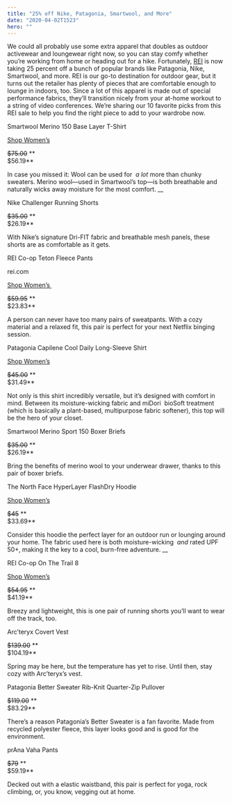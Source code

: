 ```yaml
---
title: "25% off Nike, Patagonia, Smartwool, and More"
date: "2020-04-02T1523"
hero: ""
---
```

We could all probably use some extra apparel that doubles as outdoor
activewear and loungewear right now, so you can stay comfy whether
you’re working from home or heading out for a hike. Fortunately,
[REI][1] is now taking 25 percent off a bunch of popular brands like
Patagonia, Nike, Smartwool, and more. REI is our go-to destination for
outdoor gear, but it turns out the retailer has plenty of pieces that
are comfortable enough to lounge in indoors, too. Since a lot of this
apparel is made out of special performance fabrics, they’ll transition
nicely from your at-home workout to a string of video conferences. We’re
sharing our 10 favorite picks from this REI sale to help you find the
right piece to add to your wardrobe now.

Smartwool Merino 150 Base Layer T-Shirt

[Shop Women’s][2]

 ~~$75.00~~ **  
$56.19**

In case you missed it: Wool can be used for  _a lot_ more than chunky
sweaters. Merino wool—used in Smartwool’s top—is both breathable and
naturally wicks away moisture for the most comfort. __

Nike Challenger Running Shorts

~~$35.00~~ **  
$26.19**

With Nike’s signature Dri-FIT fabric and breathable mesh panels, these
shorts are as comfortable as it gets.

REI Co-op Teton Fleece Pants

rei.com

[Shop Women’s ][3]

 ~~$59.95~~ **  
$23.83**

A person can never have too many pairs of sweatpants. With a cozy
material and a relaxed fit, this pair is perfect for your next Netflix
binging session.

Patagonia Capilene Cool Daily Long-Sleeve Shirt

[Shop Women’s][4]

 ~~$45.00~~ **  
$31.49**

Not only is this shirt incredibly versatile, but it’s designed with
comfort in mind. Between its moisture-wicking fabric and miDori  bioSoft
treatment (which is basically a plant-based, multipurpose fabric
softener), this top will be the hero of your closet.

Smartwool Merino Sport 150 Boxer Briefs

~~$35.00~~ **  
$26.19**

Bring the benefits of merino wool to your underwear drawer, thanks to
this pair of boxer briefs.

The North Face HyperLayer FlashDry Hoodie

[Shop Women’s][5]

 ~~$45~~ **  
$33.69**

Consider this hoodie the perfect layer for an outdoor run or lounging
around your home. The fabric used here is both moisture-wicking  _and_
rated UPF 50+, making it the key to a cool, burn-free adventure. __

REI Co-op On The Trail 8

[Shop Women’s][6]

 ~~$54.95~~ **  
$41.19**

Breezy and lightweight, this is one pair of running shorts you’ll want
to wear off the track, too.

Arc’teryx Covert Vest

~~$139.00~~ **  
$104.19**

Spring may be here, but the temperature has yet to rise. Until then,
stay cozy with Arc’teryx’s vest.

Patagonia Better Sweater Rib-Knit Quarter-Zip Pullover

~~$119.00~~ **  
$83.29**

There’s a reason Patagonia’s Better Sweater is a fan favorite. Made from
recycled polyester fleece, this layer looks good and is good for the
environment.

prAna Vaha Pants

~~$79~~ **  
$59.19**

Decked out with a elastic waistband, this pair is perfect for yoga, rock
climbing, or, you know, vegging out at home.

   [1]: https://go.redirectingat.com/?id=74968X1525083&xs=1&url=https%3A%2F%2Fwww.rei.com%2F&sref=https%3A%2F%2Fwww.menshealth.com%2Fstyle%2Fg31991459%2Frei-sale-mens-deals-spring-2020%2F%3Fpre%3Dadventure%252Foutdoor-gear%252F%26prefix%3Dg%26id%3D32018084%26del%3D%26variantId%3D%26post%3D%252Frei-apparel-deals-spring-2020
   [2]: https://go.redirectingat.com/?id=74968X1525083&xs=1&url=https%3A%2F%2Fwww.rei.com%2Fproduct%2F111630%2Fsmartwool-merino-150-pattern-base-layer-top-womens&sref=https%3A%2F%2Fwww.menshealth.com%2Fstyle%2Fg31991459%2Frei-sale-mens-deals-spring-2020%2F%3Fpre%3Dadventure%252Foutdoor-gear%252F%26prefix%3Dg%26id%3D32018084%26del%3D%26variantId%3D%26post%3D%252Frei-apparel-deals-spring-2020
   [3]: https://go.redirectingat.com/?id=74968X1525083&xs=1&url=https%3A%2F%2Fwww.rei.com%2Fproduct%2F894800%2Frei-co-op-teton-fleece-pants-womens&sref=https%3A%2F%2Fwww.menshealth.com%2Fstyle%2Fg31991459%2Frei-sale-mens-deals-spring-2020%2F%3Fpre%3Dadventure%252Foutdoor-gear%252F%26prefix%3Dg%26id%3D32018084%26del%3D%26variantId%3D%26post%3D%252Frei-apparel-deals-spring-2020
   [4]: https://go.redirectingat.com/?id=74968X1525083&xs=1&url=https%3A%2F%2Fwww.rei.com%2Fproduct%2F144070%2Fpatagonia-capilene-cool-daily-long-sleeve-shirt-womens&sref=https%3A%2F%2Fwww.menshealth.com%2Fstyle%2Fg31991459%2Frei-sale-mens-deals-spring-2020%2F%3Fpre%3Dadventure%252Foutdoor-gear%252F%26prefix%3Dg%26id%3D32018084%26del%3D%26variantId%3D%26post%3D%252Frei-apparel-deals-spring-2020
   [5]: https://go.redirectingat.com/?id=74968X1525083&xs=1&url=https%3A%2F%2Fwww.rei.com%2Fproduct%2F166767%2Fthe-north-face-hyperlayer-flashdry-hoodie-womens&sref=https%3A%2F%2Fwww.menshealth.com%2Fstyle%2Fg31991459%2Frei-sale-mens-deals-spring-2020%2F%3Fpre%3Dadventure%252Foutdoor-gear%252F%26prefix%3Dg%26id%3D32018084%26del%3D%26variantId%3D%26post%3D%252Frei-apparel-deals-spring-2020
   [6]: https://go.redirectingat.com/?id=74968X1525083&xs=1&url=https%3A%2F%2Fwww.rei.com%2Fproduct%2F144172%2Frei-co-op-on-the-trail-run-shorts-womens&sref=https%3A%2F%2Fwww.menshealth.com%2Fstyle%2Fg31991459%2Frei-sale-mens-deals-spring-2020%2F%3Fpre%3Dadventure%252Foutdoor-gear%252F%26prefix%3Dg%26id%3D32018084%26del%3D%26variantId%3D%26post%3D%252Frei-apparel-deals-spring-2020